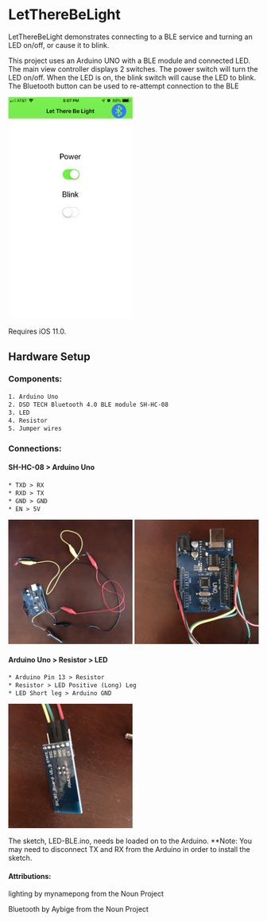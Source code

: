 # LetThereBeLight

LetThereBeLight demonstrates connecting to a BLE service and turning an LED on/off, or cause it to blink.

This project uses an Arduino UNO with a BLE module and connected LED.
The main view controller displays 2 switches. The power switch will turn the LED on/off. When the LED is on, the blink switch will cause the LED to blink. 
The Bluetooth button can be used to re-attempt connection to the BLE

<img src="/images/app-screenshot.jpeg" width=250>


Requires iOS 11.0.

## Hardware Setup

### Components: 

	1. Arduino Uno
	2. DSD TECH Bluetooth 4.0 BLE module SH-HC-08
	3. LED
	4. Resistor
	5. Jumper wires


### Connections: 

#### SH-HC-08 > Arduino Uno

	* TXD > RX
	* RXD > TX
	* GND > GND
	* EN > 5V

<img src="/images/full-setup.JPG" width=250>

<img src="/images/Arduino-connections.JPG" width=250>

#### Arduino Uno > Resistor > LED

	* Arduino Pin 13 > Resistor
	* Resistor > LED Positive (Long) Leg 
	* LED Short leg > Arduino GND

<img src="/images/BLE-connections.JPG" width=250>


The sketch, LED-BLE.ino, needs be loaded on to the Arduino. **Note: You may need to disconnect TX and RX from the Arduino in order to install the sketch.

#### Attributions:

lighting by mynamepong from the Noun Project

Bluetooth by Aybige from the Noun Project
